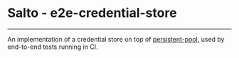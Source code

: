 # Salto - e2e-credential-store
---
An implementation of a credential store on top of [persistent-pool](../persistent-pool/README.md), used by end-to-end tests running in CI.